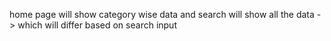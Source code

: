 home page will show category wise data and search will show all the data -> which will differ based on search input
